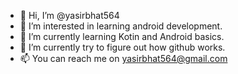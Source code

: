 - 👋 Hi, I’m @yasirbhat564
- 👀 I’m interested in learning android development.
- 🌱 I’m currently learning Kotin and Android basics.
- 💞️ I’m currently try to figure out how github works.
- 📫 You can reach me on yasirbhat564@gmail.com

<!---
yasirbhat564/yasirbhat564 is a ✨ special ✨ repository because its `README.md` (this file) appears on your GitHub profile.
You can click the Preview link to take a look at your changes.
--->

